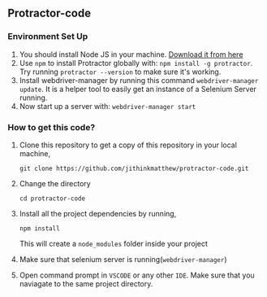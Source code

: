 ## Protractor-code


### Environment Set Up
1. You should install Node JS in your machine. [Download it from here](https://nodejs.org/en/download/)
2. Use `npm` to install Protractor globally with: `npm install -g protractor`. Try running `protractor --version` to make sure it's working.
3. Install webdriver-manager by running this command `webdriver-manager update`. It is a helper tool to easily get an instance of a Selenium Server running.
4. Now start up a server with: `webdriver-manager start`


### How to get this code?

1. Clone this repository to get a copy of this repository in your local machine, 

    `git clone https://github.com/jithinkmatthew/protractor-code.git`

2. Change the directory 

    `cd protractor-code`

3. Install all the project dependencies by running,

    `npm install`

    This will create a `node_modules` folder inside your project
4. Make sure that selenium server is running(`webdriver-manager`)

5. Open command prompt in `VSCODE` or any other `IDE`. Make sure that you naviagate to the same project directory.

